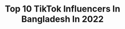 ---
title: Top 10 TikTok Influencers In Bangladesh In 2022
description: >-
  Find top TikTok influencers in Bangladesh in 2022. Most popular hashtags: #duet #foryou #foryoupage.
platform: TikTok
hits: 283
text_top: See the most popular TikTok accounts on inBeat.
text_bottom: Our search engine holds 283 TikTok influencers like this in Bangladesh for you to collaborate.
profiles:
  - username: "redangel777"
    fullname: >-
      ♥️red angel ♥️
    bio: >-
      আমি অতি সাধারণ মানুষ.🙎সব সময় হাসি খুশি থাকতে ভালবাসি ❤❤❤
    location: "Bangladesh"
    followers: 6517
    engagement: 9202
    commentsToLikes: 0.408265
    id: ckb1bk89u06r30j23aatyncj4
    verified: false
    hashtags: "#fyp, #banglasong, #romanticsong, #duet"
  - username: "mdnejam698"
    fullname: >-
      mnejam698
    bio: >-
      আমার জীবনে তোমার ভালোবাসা খুবই দরকার ❤❤❤❤
    location: "Bangladesh"
    followers: 2382
    engagement: 8572
    commentsToLikes: 0.128151
    id: ckdtlnwiizyg60j23itd7gi50
    verified: false
    hashtags: "#diyemoji, #duet"
  - username: "angeldoll1992"
    fullname: >-
      Angel Doll
    bio: >-
      Assalamualaykum allllll,,, I love Allah, I love mom, wish me on February 12🎈🎉
    location: "Bangladesh"
    followers: 5558
    engagement: 7624
    commentsToLikes: 0.425094
    id: ckd1a4f9ks2120j23ok67fj42
    verified: false
    hashtags: "#thembd, #bdmusre, #team, #foryorpage"
  - username: "user512760321nasima"
    fullname: >-
      MOLY
    bio: >-
      I love my daughter 👧👧 From Bangladesh 🇧🇩 Muslim♥️ 🤲🤲🕋🕋🙏🙏
    location: "Bangladesh"
    followers: 15900
    engagement: 7470
    commentsToLikes: 0.354730
    id: ckd17biohoj0j0j23f0lsqrxo
    verified: false
    hashtags: ""
  - username: "user3878663101389"
    fullname: >-
      @নুসরাত জাহান নুপুর#
    bio: >-
      
    location: "Bangladesh"
    followers: 6695
    engagement: 7342
    commentsToLikes: 0.188253
    id: ckdtlbj4lzdh60j23xccph3wp
    verified: false
    hashtags: "#duet"
  - username: "pervinaktherliza"
    fullname: >-
      Pervin Akther Liza
    bio: >-
      
    location: "Bangladesh"
    followers: 8461
    engagement: 7125
    commentsToLikes: 0.197535
    id: ckdtjtub6x81w0j2371uk7hxf
    verified: false
    hashtags: "#foryou, #papaijarin, #duet, #foryoupage"
  - username: "shahin8811"
    fullname: >-
      Shahin Shihab
    bio: >-
      FB---Shihab Shahin ফেমাস😄 হতে 😘চাই 😀সবাই 😇লাইক 😋কমেন্ট 😎সারা 🤔চাই
    location: "Bangladesh"
    followers: 7083
    engagement: 7003
    commentsToLikes: 0.071547
    id: ckcvhear6u3wd0j23hqrcoqzd
    verified: false
    hashtags: ""
  - username: "mmunniakter"
    fullname: >-
      mmunniakter
    bio: >-
      
    location: "Bangladesh"
    followers: 12500
    engagement: 6846
    commentsToLikes: 0.174505
    id: ckd185bmrplqt0j231ik322qx
    verified: false
    hashtags: "#duet, #foryou, #novel, #islamic"
  - username: "bithitarehman"
    fullname: >-
      🌸Tuktuki🌸
    bio: >-
      I AM THE GIRL OF YOUR .... DREAMLAND... Instagram id - @BithitaRehman
    location: "Bangladesh"
    followers: 3680
    engagement: 5996
    commentsToLikes: 0.186704
    id: ckd18d92pptb80j23i41hoy8m
    verified: false
    hashtags: "#prettygirl, #duet, #duetwithme, #bd"
  - username: "moni2685"
    fullname: >-
      muktabidwash
    bio: >-
      
    location: "Bangladesh"
    followers: 18800
    engagement: 5276
    commentsToLikes: 0.190476
    id: ckdtk8myexvnb0j237hixhwac
    verified: false
    hashtags: ""
---